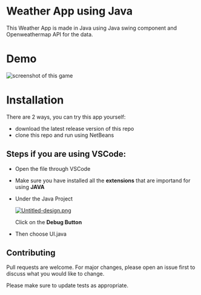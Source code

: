 # Weather App using Java

This Weather App is made in Java using Java swing component and Openweathermap API for the data.

# Demo

![screenshot of this game](./weather_app.gif)

# Installation

 There are 2 ways, you can try this app yourself:
- download the latest release version of this repo
- clone this repo and run using NetBeans

  
## Steps if you are using VSCode:

- Open the file through VSCode 
- Make sure you have installed all the **extensions** that are importand for using **JAVA**
- Under the Java Project 

   [![Untitled-design.png](https://i.postimg.cc/HnZn3Pt2/Untitled-design.png)](https://postimg.cc/30G3x1V4)

 	Click on the **Debug Button** 

 - Then choose UI.java

## Contributing

Pull requests are welcome. For major changes, please open an issue first
to discuss what you would like to change.

Please make sure to update tests as appropriate.
